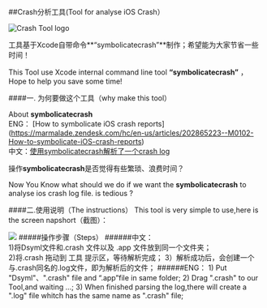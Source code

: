 ##Crash分析工具(Tool for analyse iOS Crash）


![Crash Tool logo](https://raw.githubusercontent.com/Jsonmess/Crasher/master/CrashAnalyseTool/Assets.xcassets/AppIcon.appiconset/timg-6.png)

工具基于Xcode自带命令**“symbolicatecrash”**制作；希望能为大家节省一些时间！  

This Tool use Xcode internal command line tool **“symbolicatecrash”** ，Hope to help you save some time!


####一. 为何要做这个工具（why make this tool）

   About **symbolicatecrash**  
   ENG： [How to symbolicate iOS crash reports] (https://marmalade.zendesk.com/hc/en-us/articles/202865223--M0102-How-to-symbolicate-iOS-crash-reports)   
   中文：[使用symbolicatecrash解析了一个crash log](http://www.jianshu.com/p/0a1c029e910f)  

操作**symbolicatecrash**是否觉得有些繁琐、浪费时间？
 
Now You Know what should we do if we want the **symbolicatecrash** to analyse ios crash log file. is tedious ?

####二.使用说明（The instructions）
   This tool is very simple to use,here is the screen napshort（截图）：  
   
   ![](https://raw.githubusercontent.com/Jsonmess/Crasher/master/Screenshots/screen.png)
#####操作步骤（Steps） 
######中文：  
    1)将Dsyml文件和.crash 文件以及 .app 文件放到同一个文件夹；  
    2)将.crash 拖动到 工具 提示区，等待解析完成；
    3）解析成功后，会创建一个与.crash同名的.log文件，即为解析后的文件； 
######ENG： 
    1) Put "Dsyml"、".crash" file and “.app”file in same folder;
    2) Drag ".crash" to our Tool,and waiting ...;
    3) When finished parsing the log,there will create a ".log" file whitch has the same name as ".crash" file;



